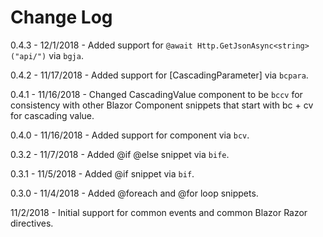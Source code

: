 # Change Log

0.4.3 - 12/1/2018 - Added support for `@await Http.GetJsonAsync<string>("api/")` via `bgja`.

0.4.2 - 11/17/2018 - Added support for [CascadingParameter] via `bcpara`.

0.4.1 - 11/16/2018 - Changed CascadingValue component to be `bccv` for consistency with other Blazor Component snippets that start with bc + cv for cascading value.

0.4.0 - 11/16/2018 - Added support for <CascadingValue> component via `bcv`.

0.3.2 - 11/7/2018 - Added @if @else snippet via `bife`.

0.3.1 - 11/5/2018 - Added @if snippet via `bif`.

0.3.0 - 11/4/2018 - Added @foreach and @for loop snippets.

11/2/2018 - Initial support for common events and common Blazor Razor directives.
